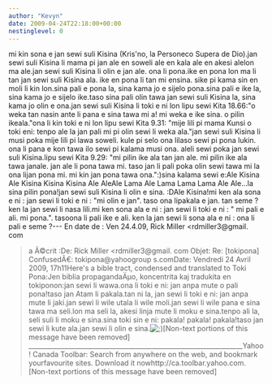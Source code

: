 ```yaml
---
author: "Kevyn"
date: 2009-04-24T22:18:00+00:00
nestinglevel: 0
---
```

mi kin sona e jan sewi suli Kisina (Kris'no, la Personeco Supera de Dio).jan sewi suli Kisina li mama pi jan ale en soweli ale en kala ale en akesi alelon ma ale.jan sewi suli Kisina li olin e jan ale. ona li pona.ike en pona lon ma li tan jan sewi suli Kisina ala. ike en pona li tan mi ensina. sike pi kama sin en moli li kin lon.sina pali e pona la, sina kama jo e sijelo pona.sina pali e ike la, sina kama jo e sijelo ike.taso sina pali olin tawa jan sewi suli Kisina la, sina kama jo olin e ona.jan sewi suli Kisina li toki e ni lon lipu sewi Kita 18.66:"o weka tan nasin ante li pana e sina tawa mi a! mi weka e ike sina. o pilin ikeala."ona li kin toki e ni lon lipu sewi Kita 9.31: "mije lili pi mama Kunsi o toki eni: tenpo ale la jan pali mi pi olin sewi li weka ala."jan sewi suli Kisina li musi poka mije lili pi lawa soweli. kule pi selo ona lilaso sewi pi pona lukin. ona li pana e kon tawa ilo sewi pi kalama musi ona. aleli sewi poka jan sewi suli Kisina.lipu sewi Kita 9.29: "mi pilin ike ala tan jan ale. mi pilin ike ala tawa janale. jan ale li pona tawa mi. taso jan li pali poka olin sewi tawa mi la ona lijan pona mi. mi kin jan pona tawa ona.":)sina kalama sewi e:Ale Kisina Ale Kisina Kisina Kisina Ale AleAle Lama Ale Lama Lama Lama Ale Ale...la sina pilin pona!jan sewi suli Kisina li olin e sina. :DAle Kisina!mi ken ala sona e ni : jan sewi li toki e ni : "mi olin e jan". taso ona lipakala e jan. tan seme ? ken la jan sewi li nasa lili.mi ken sona ala e ni : jan sewi li toki e ni : " mi pali e ali. mi pona.". tasoona li pali ike e ali. ken la jan sewi li sona ala e ni : ona li pali e seme ?---
 En date de : Ven 24.4.09, Rick Miller <rdmiller3@gmail. com
> a Ã©crit :De: Rick Miller <rdmiller3@gmail. com
>Objet: Re: \[tokipona\] ConfusedÃ€: tokipona@yahoogroup s.comDate: Vendredi 24 Avril 2009, 17h11Here's a bible tract, condensed and translated to Toki Pona:Jen biblia propagandaÄµo, koncentrita kaj tradukita en tokiponon:jan sewi li wawa.ona li toki e ni: jan anpa mute o pali pona!taso jan Atam li pakala.tan ni la, jan sewi li toki e ni: jan anpa mute li jaki.jan sewi li wile utala li wile moli.jan sewi li wile pana e sina tawa ma seli.lon ma seli la, akesi linja mute li moku e sina.tenpo ali la, seli suli li moku e sina.sina toki sin e ni: pakala! pakala! pakala!taso jan sewi li kute ala.jan sewi li olin e sina.![;)](images/smilies/icon_e_wink.gif "Wink")\[Non-text portions of this message have been removed\] \_\_\_\_\_\_\_\_\_\_\_\_\_\_\_\_\_\_\_\_\_\_\_\_\_\_\_\_\_\_\_\_\_\_\_\_\_\_\_\_\_\_\_\_\_\_\_\_\_\_\_\_\_\_\_\_\_\_\_\_\_\_\_\_\_\_Yahoo! Canada Toolbar: Search from anywhere on the web, and bookmark yourfavourite sites. Download it nowhttp://ca.toolbar.yahoo.com.\[Non-text portions of this message have been removed\]